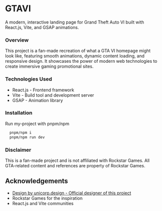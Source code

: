 # GTAVI

A modern, interactive landing page for Grand Theft Auto VI built with React.js, Vite, and GSAP animations.

### Overview

This project is a fan-made recreation of what a GTA VI homepage might look like, featuring smooth animations, dynamic content loading, and responsive design. It showcases the power of modern web technologies to create immersive gaming promotional sites.

### Technologies Used

- React.js - Frontend framework
- Vite - Build tool and development server
- GSAP - Animation library

### Installation

Run my-project with pnpm/npm

```bash
  pnpm/npm i
  pnpm/npm run dev
```

### Disclaimer

This is a fan-made project and is not affiliated with Rockstar Games. All GTA-related content and references are property of Rockstar Games.

## Acknowledgements

- [Design by unicorp.design - Official designer of this project](https://www.instagram.com/unicorp.design/)
- Rockstar Games for the inspiration
- React.js and Vite communities
